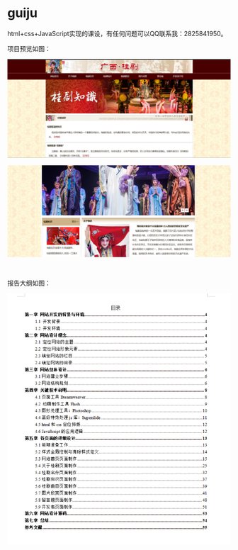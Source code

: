 # guiju
html+css+JavaScript实现的课设，有任何问题可以QQ联系我：2825841950。
<br/>

项目预览如图：

![image-20220510091930292](https://raw.githubusercontent.com/unique-pure/PicLibrary/main/img/image-20220510091930292.png)

![image-20220510092032248](https://raw.githubusercontent.com/unique-pure/PicLibrary/main/img/image-20220510092032248.png)

<br/>

报告大纲如图：

![image](https://raw.githubusercontent.com/unique-pure/PicLibrary/main/img/image-20220412215028048.png)
